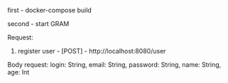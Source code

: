 first - docker-compose build


second - start GRAM




Request: 

1. register user - [POST] - http://localhost:8080/user

Body request:
  login: String,
  email: String,
  password: String,
  name: String,
  age: Int








